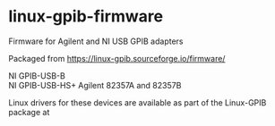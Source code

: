 # linux-gpib-firmware
Firmware for Agilent and NI USB GPIB adapters

Packaged from https://linux-gpib.sourceforge.io/firmware/

NI GPIB-USB-B	
NI GPIB-USB-HS+
Agilent 82357A and 82357B

Linux drivers for these devices are available
as part of the Linux-GPIB package at 
